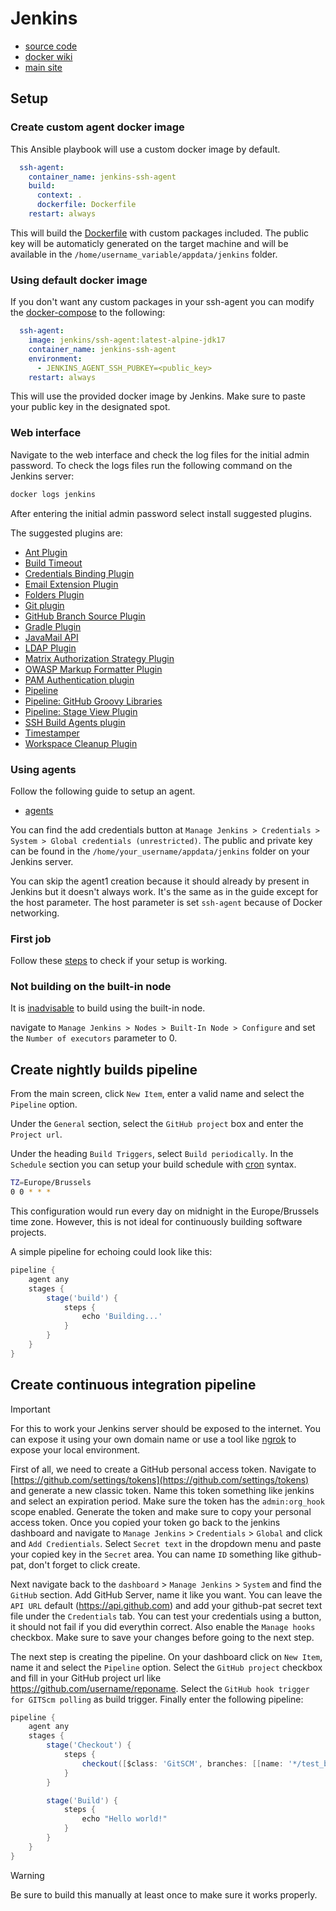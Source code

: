 # Jenkins

- [source code](https://github.com/jenkinsci/jenkins)
- [docker wiki](https://github.com/jenkinsci/docker#docker-compose-with-jenkins)
- [main site](https://www.jenkins.io/)

## Setup

### Create custom agent docker image

This Ansible playbook will use a custom docker image by default.

```yaml
  ssh-agent:
    container_name: jenkins-ssh-agent
    build:
      context: .
      dockerfile: Dockerfile
    restart: always
```

This will build the [Dockerfile](/files/docker-compose/jenkins/Dockerfile) with custom packages included. The public key will be automaticly generated on the target machine and will be available in the `/home/username_variable/appdata/jenkins` folder.

### Using default docker image

If you don't want any custom packages in your ssh-agent you can modify the [docker-compose](/files/docker-compose/jenkins/docker-compose.yml) to the following:

```yaml
  ssh-agent:
    image: jenkins/ssh-agent:latest-alpine-jdk17
    container_name: jenkins-ssh-agent
    environment:
      - JENKINS_AGENT_SSH_PUBKEY=<public_key>
    restart: always
```

This will use the provided docker image by Jenkins. Make sure to paste your public key in the designated spot.

### Web interface

Navigate to the web interface and check the log files for the initial admin password. To check the logs files run the following command on the Jenkins server:

```zsh
docker logs jenkins
```

After entering the initial admin password select install suggested plugins.

The suggested plugins are:

- [Ant Plugin](https://plugins.jenkins.io/ant)
- [Build Timeout](https://plugins.jenkins.io/build-timeout)
- [Credentials Binding Plugin](https://plugins.jenkins.io/credentials-binding)
- [Email Extension Plugin](https://plugins.jenkins.io/email-ext)
- [Folders Plugin](https://plugins.jenkins.io/cloudbees-folder)
- [Git plugin](https://plugins.jenkins.io/git)
- [GitHub Branch Source Plugin](https://plugins.jenkins.io/github-branch-source)
- [Gradle Plugin](https://plugins.jenkins.io/gradle)
- [JavaMail API](https://plugins.jenkins.io/javax-mail-api)
- [LDAP Plugin](https://plugins.jenkins.io/ldap)
- [Matrix Authorization Strategy Plugin](https://plugins.jenkins.io/matrix-auth)
- [OWASP Markup Formatter Plugin](https://plugins.jenkins.io/antisamy-markup-formatter)
- [PAM Authentication plugin](https://plugins.jenkins.io/pam-auth)
- [Pipeline](https://plugins.jenkins.io/workflow-aggregator)
- [Pipeline: GitHub Groovy Libraries](https://plugins.jenkins.io/pipeline-github-lib)
- [Pipeline: Stage View Plugin](https://plugins.jenkins.io/pipeline-stage-view)
- [SSH Build Agents plugin](https://plugins.jenkins.io/ssh-slaves)
- [Timestamper](https://plugins.jenkins.io/timestamper)
- [Workspace Cleanup Plugin](https://plugins.jenkins.io/ws-cleanup)

### Using agents

Follow the following guide to setup an agent.

- [agents](https://www.jenkins.io/doc/book/using/using-agents/)

You can find the add credentials button at `Manage Jenkins > Credentials > System > Global credentials (unrestricted)`. The public and private key can be found in the `/home/your_username/appdata/jenkins` folder on your Jenkins server.

You can skip the agent1 creation because it should already by present in Jenkins but it doesn't always work. It's the same as in the guide except for the host parameter. The host parameter is set `ssh-agent` because of Docker networking.

### First job

Follow these [steps](https://www.jenkins.io/doc/book/using/using-agents/#delegating-the-first-job-to-agent1) to check if your setup is working.

### Not building on the built-in node

It is [inadvisable](https://www.jenkins.io/doc/book/security/controller-isolation/#not-building-on-the-built-in-node) to build using the built-in node.

navigate to `Manage Jenkins > Nodes > Built-In Node > Configure` and set the `Number of executors` parameter to 0.

## Create nightly builds pipeline

From the main screen, click `New Item`, enter a valid name and select the `Pipeline` option.

Under the `General` section, select the `GitHub project` box and enter the `Project url`.

Under the heading `Build Triggers`, select `Build periodically`. In the `Schedule` section you can setup your build schedule with [cron](https://en.wikipedia.org/wiki/Cron) syntax.

```zsh
TZ=Europe/Brussels
0 0 * * *
```

This configuration would run every day on midnight in the Europe/Brussels time zone. However, this is not ideal for continuously building software projects.

A simple pipeline for echoing could look like this:

```groovy
pipeline {
    agent any
    stages {
        stage('build') {
            steps {
                echo 'Building...'
            }
        }
    }
}
```

## Create continuous integration pipeline

> [!IMPORTANT]
> For this to work your Jenkins server should be exposed to the internet. You can expose it using your own domain name or use a tool like [ngrok](https://ngrok.com/) to expose your local environment.

First of all, we need to create a GitHub personal access token. Navigate to [https://github.com/settings/tokens](https://github.com/settings/tokens) and generate a new classic token. Name this token something like jenkins and select an expiration period. Make sure the token has the `admin:org_hook` scope enabled. Generate the token and make sure to copy your personal access token. Once you copied your token go back to the jenkins dashboard and navigate to `Manage Jenkins` > `Credentials` > `Global` and click and `Add Credientials`. Select `Secret text` in the dropdown menu and paste your copied key in the `Secret` area. You can name `ID` something like github-pat, don't forget to click create.

Next navigate back to the `dashboard` > `Manage Jenkins` > `System` and find the `GitHub` section. Add GitHub Server, name it like you want. You can leave the `API URL` default (https://api.github.com) and add your github-pat secret text file under the `Credentials` tab. You can test your credentials using a button, it should not fail if you did everythin correct. Also enable the `Manage hooks` checkbox. Make sure to save your changes before going to the next step.

The next step is creating the pipeline. On your dashboard click on `New Item`, name it and select the `Pipeline` option. Select the `GitHub project` checkbox and fill in your GitHub project url like https://github.com/username/reponame. Select the `GitHub hook trigger for GITScm polling` as build trigger. Finally enter the following pipeline:

```groovy
pipeline {
    agent any
    stages {
        stage('Checkout') {
            steps {
                checkout([$class: 'GitSCM', branches: [[name: '*/test_branch']], userRemoteConfigs: [[url: 'https://github.com/lowie2727/master-thesis-ansible.git']]])
            }
        }

        stage('Build') {
            steps {
                echo "Hello world!"
            }
        }
    }
}
```

> [!WARNING]
> Be sure to build this manually at least once to make sure it works properly.
